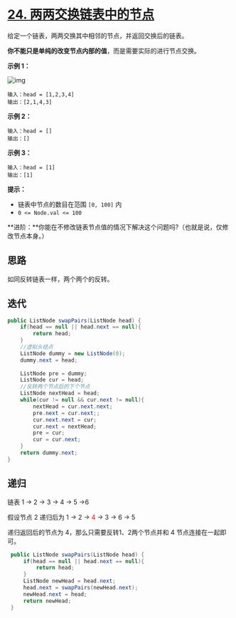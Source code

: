 # [24. 两两交换链表中的节点](https://leetcode-cn.com/problems/swap-nodes-in-pairs/)

给定一个链表，两两交换其中相邻的节点，并返回交换后的链表。

**你不能只是单纯的改变节点内部的值**，而是需要实际的进行节点交换。

 

**示例 1：**

![img](https://assets.leetcode.com/uploads/2020/10/03/swap_ex1.jpg)

```
输入：head = [1,2,3,4]
输出：[2,1,4,3]
```

**示例 2：**

```
输入：head = []
输出：[]
```

**示例 3：**

```
输入：head = [1]
输出：[1]
```

 

**提示：**

- 链表中节点的数目在范围 `[0, 100]` 内
- `0 <= Node.val <= 100`

 

**进阶：**你能在不修改链表节点值的情况下解决这个问题吗?（也就是说，仅修改节点本身。）

## 思路

如同反转链表一样，两个两个的反转。

## 迭代

```java
public ListNode swapPairs(ListNode head) {
    if(head == null || head.next == null){
        return head;
    }
    //虚拟头结点
    ListNode dummy = new ListNode(0);
    dummy.next = head;
    
    ListNode pre = dummy;
    ListNode cur = head;
    //反转两个节点后的下个节点
    ListNode nextHead = head;
    while(cur != null && cur.next != null){
        nextHead = cur.next.next;
        pre.next = cur.next;;
        cur.next.next = cur;
        cur.next = nextHead;
        pre = cur;
        cur = cur.next;
    }
    return dummy.next;
}
```

## 递归

链表 1 -> 2 -> 3 -> 4 -> 5 ->6

假设节点 2 递归后为 1 -> 2 -> <font color='red'> 4 </font> -> 3 -> 6 -> 5

递归返回后的节点为 4，那么只需要反转1、2两个节点并和 4 节点连接在一起即可。

```java
 public ListNode swapPairs(ListNode head) {
     if(head == null || head.next == null){
         return head;
     }
     ListNode newHead = head.next;
     head.next = swapPairs(newHead.next);
     newHead.next = head;
     return newHead;
 }
```


